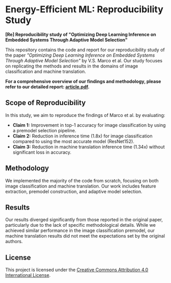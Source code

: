 # Energy-Efficient ML: Reproducibility Study

**[Re] Reproducibility study of "Optimizing Deep Learning Inference on Embedded Systems Through Adaptive Model Selection"**

This repository contains the code and report for our reproducibility study of the paper *"Optimizing Deep Learning Inference on Embedded Systems Through Adaptive Model Selection"* by V.S. Marco et al. Our study focuses on replicating the methods and results in the domains of image classification and machine translation.

**For a comprehensive overview of our findings and methodology, please refer to our detailed report: [article.pdf](./article.pdf).**

## Scope of Reproducibility

In this study, we aim to reproduce the findings of Marco et al. by evaluating:
- **Claim 1:** Improvement in top-1 accuracy for image classification by using a premodel selection pipeline.
- **Claim 2:** Reduction in inference time (1.8x) for image classification compared to using the most accurate model (ResNet152).
- **Claim 3:** Reduction in machine translation inference time (1.34x) without significant loss in accuracy.

## Methodology

We implemented the majority of the code from scratch, focusing on both image classification and machine translation. Our work includes feature extraction, premodel construction, and adaptive model selection.

## Results

Our results diverged significantly from those reported in the original paper, particularly due to the lack of specific methodological details. While we achieved similar performance in the image classification premodel, our machine translation results did not meet the expectations set by the original authors.

## License

This project is licensed under the [Creative Commons Attribution 4.0 International License](https://creativecommons.org/licenses/by/4.0/).
